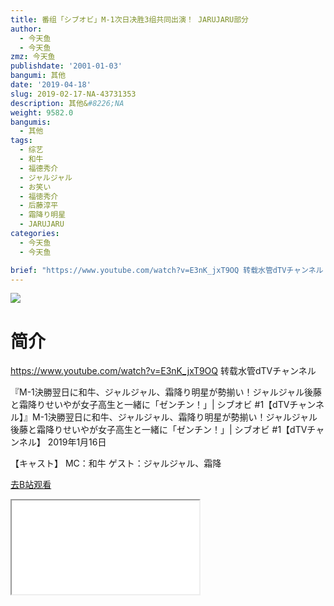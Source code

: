 ```yaml
---
title: 番组「シブオビ」M-1次日决胜3组共同出演！ JARUJARU部分
author:
  - 今天鱼
  - 今天鱼
zmz: 今天鱼
publishdate: '2001-01-03'
bangumi: 其他
date: '2019-04-18'
slug: 2019-02-17-NA-43731353
description: 其他&#8226;NA
weight: 9582.0
bangumis:
  - 其他
tags:
  - 综艺
  - 和牛
  - 福德秀介
  - ジャルジャル
  - お笑い
  - 福徳秀介
  - 后藤淳平
  - 霜降り明星
  - JARUJARU
categories:
  - 今天鱼
  - 今天鱼

brief: "https://www.youtube.com/watch?v=E3nK_jxT9OQ 转载水管dTVチャンネル 『M-1決勝翌日に和牛、ジャルジャル、霜降り明星が勢揃い！ジャルジャル後藤と霜降りせいやが女子高生と一緒に「ゼンチン！」| シブオビ #1【dTVチャンネル】』M-1決勝翌日に和牛、ジャルジャル、霜降り明星が勢揃い！ジャルジャル後藤と霜降りせいやが女子高生と一緒に「ゼンチン！」| シブオビ #1【dTVチャンネル】 2019年1月16日 【キャスト】 MC：和牛 ゲスト：ジャルジャル、霜降"
---
```

![](https://i.imgur.com/oib21F5.jpg)
# 简介  
https://www.youtube.com/watch?v=E3nK_jxT9OQ
转载水管dTVチャンネル

『M-1決勝翌日に和牛、ジャルジャル、霜降り明星が勢揃い！ジャルジャル後藤と霜降りせいやが女子高生と一緒に「ゼンチン！」| シブオビ #1【dTVチャンネル】』M-1決勝翌日に和牛、ジャルジャル、霜降り明星が勢揃い！ジャルジャル後藤と霜降りせいやが女子高生と一緒に「ゼンチン！」| シブオビ #1【dTVチャンネル】
2019年1月16日

【キャスト】
MC：和牛
ゲスト：ジャルジャル、霜降  

[去B站观看](https://www.bilibili.com/video/av43731353/)
<div class ="resp-container"><iframe class="testiframe" src="//player.bilibili.com/player.html?aid=43731353"", scrolling="no", allowfullscreen="true" > </iframe></div> 
